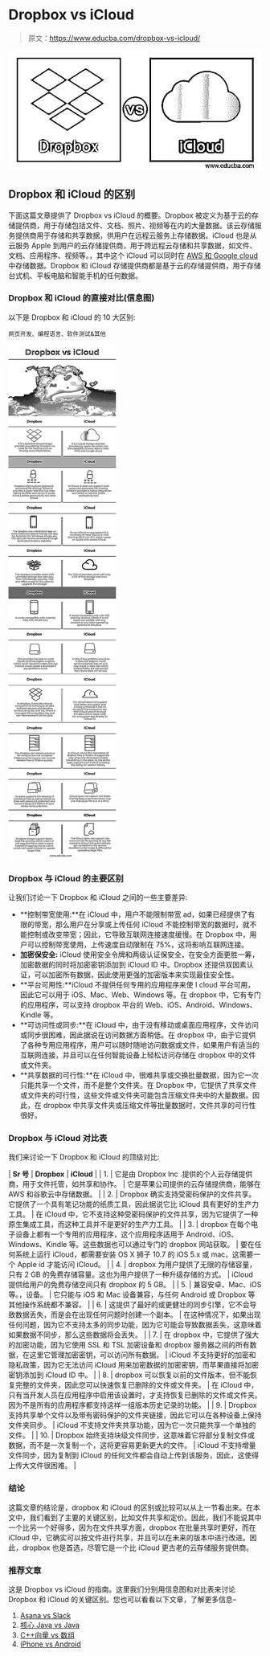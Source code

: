 # Dropbox vs iCloud

> 原文：<https://www.educba.com/dropbox-vs-icloud/>

![Dropbox-vs-iCloud_image](img/ad4e6d9978f65b2631c0b63dc60844e4.png)



## Dropbox 和 iCloud 的区别

下面这篇文章提供了 Dropbox vs iCloud 的概要。Dropbox 被定义为基于云的存储提供商，用于存储包括文件、文档、照片、视频等在内的大量数据。该云存储服务提供商用于存储和共享数据，供用户在远程云服务上存储数据。iCloud 也是从云服务 Apple 到用户的云存储提供商，用于跨远程云存储和共享数据，如文件、文档、应用程序、视频等。，其中这个 iCloud 可以同时在 [AWS 和 Google cloud](https://www.educba.com/google-cloud-vs-aws/) 中存储数据。Dropbox 和 iCloud 存储提供商都是基于云的存储提供商，用于存储台式机、平板电脑和智能手机的任何数据。

### Dropbox 和 iCloud 的直接对比(信息图)

以下是 Dropbox 和 iCloud 的 10 大区别:

<small>网页开发、编程语言、软件测试&其他</small>

![Dropbox vs iCloud](img/9b25b70c9b2fc30370761d9df6b1f3ca.png)



### Dropbox 与 iCloud 的主要区别

让我们讨论一下 Dropbox 和 iCloud 之间的一些主要差异:

*   **控制带宽使用:**在 iCloud 中，用户不能限制带宽 ad，如果已经提供了有限的带宽，那么用户在分享或上传任何 iCloud 不能控制带宽的数据时，就不能控制或改变带宽；因此，它导致互联网连接速度缓慢。在 Dropbox 中，用户可以控制带宽使用，上传速度自动限制在 75%，这将影响互联网连接。
*   **加密保安全:** iCloud 使用安全令牌和两级认证保安全，在安全方面更胜一筹，加密数据的同时将加密密钥添加到 iCloud ID 中。Dropbox 还提供双因素认证，可以加密所有数据，因此使用更强的加密版本来实现最佳安全性。
*   **平台可用性:**iCloud 不提供任何专用的应用程序来使 I cloud 平台可用，因此它可以用于 iOS、Mac、Web、Windows 等。在 dropbox 中，它有专门的应用程序，可以支持 dropbox 平台的 Web、iOS、Android、Windows、Kindle 等。
*   **可访问性或同步:**在 iCloud 中，由于没有移动或桌面应用程序，文件访问或同步很困难，因此据说在访问数据方面稍低。在 dropbox 中，由于它提供了各种专用应用程序，用户可以随时随地访问数据或文件，如果用户有适当的互联网连接，并且可以在任何智能设备上轻松访问存储在 dropbox 中的文件或文件夹。
*   **共享数据的可行性:**在 iCloud 中，很难共享或交换批量数据，因为它一次只能共享一个文件，而不是整个文件夹。在 Dropbox 中，它提供了共享文件或文件夹的可行性，这些文件或文件夹可能包含压缩文件夹中的大量数据。因此，在 dropbox 中共享文件夹或压缩文件等批量数据时，文件共享的可行性很好。

### Dropbox 与 iCloud 对比表

我们来讨论一下 Dropbox 和 iCloud 的顶级对比:

| **Sr 号** | **Dropbox** | **iCloud** |
| 1. | 它是由 Dropbox Inc .提供的个人云存储提供商，用于文件托管，如共享和协作。 | 它是苹果公司提供的云存储提供商，能够在 AWS 和谷歌云中存储数据。 |
| 2. | Dropbox 确实支持受密码保护的文件共享。它提供了一个具有笔记功能的纸质工具，因此据说它比 iCloud 具有更好的生产力工具。 | 在 iCloud 中，它不支持这种受密码保护的文件共享，因为它提供了一种原生集成工具，而这种工具并不是更好的生产力工具。 |
| 3. | dropbox 在每个电子设备上都有一个专用的应用程序，这个应用程序适用于 Android、iOS、Windows、Kindle 等。这些数据也可以通过专门的 dropbox 网站获取。 | 要在任何系统上运行 iCloud，都需要安装 OS X 狮子 10.7 的 iOS 5.x 或 mac，这需要一个 Apple id 才能访问 iCloud。 |
| 4. | dropbox 为用户提供了无限的存储容量，只有 2 GB 的免费存储容量。这也为用户提供了一种升级存储的方式。 | iCloud 提供给用户的免费存储空间只有 dropbox 的 5 GB。 |
| 5. | 兼容安卓、Mac、iOS 等。，设备。 | 它只能与 iOS 和 Mac 设备兼容，与任何 Android 或 Dropbox 等其他操作系统都不兼容。 |
| 6. | 这提供了最好的或更健壮的同步引擎，它不会导致数据丢失，而是会在出现任何问题时创建一个副本。 | 在这种情况下，如果出现任何问题，因为它不支持太多的同步功能，因为它可能会导致数据丢失，这意味着如果数据不同步，那么这些数据将会丢失。 |
| 7. | 在 dropbox 中，它提供了强大的加密功能，因为它使用 SSL 和 TSL 加密设备和 dropbox 服务器之间的所有数据，在这里它管理加密密钥，可以访问所有数据。 | iCloud 不支持更好的加密和隐私政策，因为它无法访问 iCloud 用来加密数据的加密密钥，而苹果直接将加密密钥添加到 iCloud ID 中。 |
| 8. | dropbox 可以恢复以前的文件版本，但不能恢复完整的文件夹，因此您可以快速恢复已删除的文件或文件夹。 | 在 iCloud 中，只有当开发人员在应用程序中启用该设置时，才支持恢复已删除的文件或文件夹。因为不是所有的应用程序都支持这样一组版本历史记录的功能。 |
| 9. | Dropbox 支持共享单个文件以及带有密码保护的文件夹链接，因此它可以在各种设备上保持文件夹同步。 | iCloud 不支持文件夹共享功能，因为它一次只能共享一个单独的文件。 |
| 10. | Dropbox 始终支持块级文件同步，这意味着它将部分复制文件或数据，而不是一次复制一个，这将更容易更新更大的文件。 | iCloud 不支持增量文件同步，因为复制到 iCloud 的任何文件都会自动上传到该服务，因此，这使得上传大文件很困难。 |

### 结论

这篇文章的结论是，dropbox 和 iCloud 的区别或比较可以从上一节看出来。在本文中，我们看到了主要的关键区别，比如文件共享和定价。因此，我们不能说其中一个比另一个好得多，因为在文件共享方面，dropbox 在批量共享时更好，而在 iCloud 中，它确实可以按文件进行共享，并且可以在未来的版本中进行改进。因此，dropbox 也是首选，尽管它是一个比 iCloud 更古老的云存储服务提供商。

### 推荐文章

这是 Dropbox vs iCloud 的指南。这里我们分别用信息图和对比表来讨论 Dropbox 和 iCloud 的关键区别。您也可以看看以下文章，了解更多信息–

1.  [Asana vs Slack](https://www.educba.com/asana-vs-slack/)
2.  [核心 Java vs Java](https://www.educba.com/core-java-vs-java/)
3.  [C++向量 vs 数组](https://www.educba.com/c-plus-plus-vector-vs-c-plus-plus-array/)
4.  [iPhone vs Android](https://www.educba.com/iphone-vs-android/)





